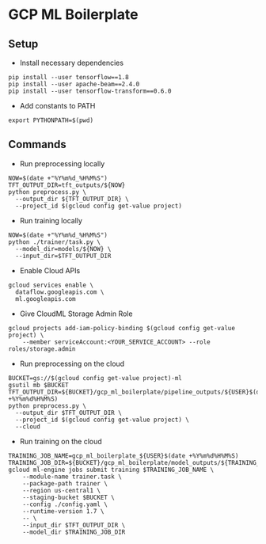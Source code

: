 # GCP ML Boilerplate

## Setup

- Install necessary dependencies

```
pip install --user tensorflow==1.8
pip install --user apache-beam==2.4.0
pip install --user tensorflow-transform==0.6.0
```

- Add constants to PATH

```
export PYTHONPATH=$(pwd)
```

## Commands

- Run preprocessing locally

```
NOW=$(date +"%Y%m%d_%H%M%S")
TFT_OUTPUT_DIR=tft_outputs/${NOW}
python preprocess.py \
  --output_dir ${TFT_OUTPUT_DIR} \
  --project_id $(gcloud config get-value project)
```

- Run training locally

```
NOW=$(date +"%Y%m%d_%H%M%S")
python ./trainer/task.py \
  --model_dir=models/${NOW} \
  --input_dir=$TFT_OUTPUT_DIR
```

- Enable Cloud APIs

```
gcloud services enable \
  dataflow.googleapis.com \
  ml.googleapis.com
```

- Give CloudML Storage Admin Role

```
gcloud projects add-iam-policy-binding $(gcloud config get-value project) \
    --member serviceAccount:<YOUR_SERVICE_ACCOUNT> --role roles/storage.admin
```

- Run preprocessing on the cloud

```
BUCKET=gs://$(gcloud config get-value project)-ml
gsutil mb $BUCKET
TFT_OUTPUT_DIR=${BUCKET}/gcp_ml_boilerplate/pipeline_outputs/${USER}$(date +%Y%m%d%H%M%S)
python preprocess.py \
  --output_dir $TFT_OUTPUT_DIR \
  --project_id $(gcloud config get-value project) \
  --cloud
```

- Run training on the cloud

```
TRAINING_JOB_NAME=gcp_ml_boilerplate_${USER}$(date +%Y%m%d%H%M%S)
TRAINING_JOB_DIR=${BUCKET}/gcp_ml_boilerplate/model_outputs/${TRAINING_JOB_NAME}
gcloud ml-engine jobs submit training $TRAINING_JOB_NAME \
    --module-name trainer.task \
    --package-path trainer \
    --region us-central1 \
    --staging-bucket $BUCKET \
    --config ./config.yaml \
    --runtime-version 1.7 \
    -- \
    --input_dir $TFT_OUTPUT_DIR \
    --model_dir $TRAINING_JOB_DIR
```
